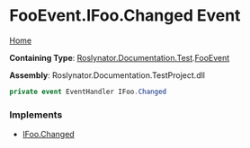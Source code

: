 <a name="_top"></a>

# FooEvent\.IFoo\.Changed Event

[Home](../../../../../README.md#_top)

**Containing Type**: [Roslynator.Documentation.Test](../../README.md#_top)\.[FooEvent](../README.md#_top)

**Assembly**: Roslynator\.Documentation\.TestProject\.dll

```csharp
private event EventHandler IFoo.Changed
```

### Implements

* [IFoo.Changed](../../IFoo/Changed/README.md#_top)
